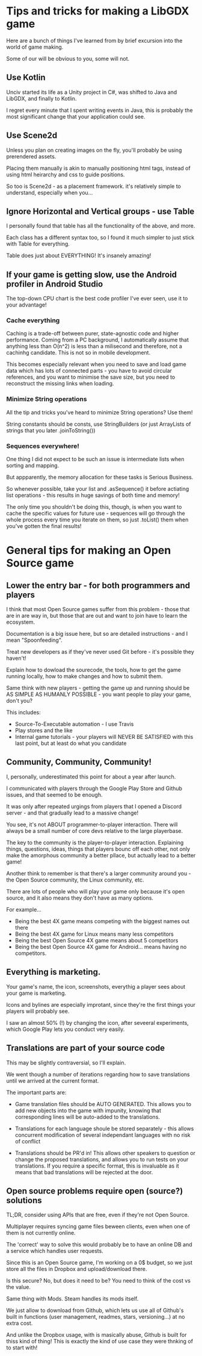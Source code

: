 # Tips and tricks for making a LibGDX game

Here are a bunch of things I've learned from by brief excursion into the world of game making.

Some of our will be obvious to you, some will not.

## Use Kotlin

Unciv started its life as a Unity project in C#, was shifted to Java and LibGDX, and finally to Kotlin.

I regret every minute that I spent writing events in Java, this is probably the most significant change that your application could see.

## Use Scene2d

Unless you plan on creating images on the fly, you'll probably be using prerendered assets.

Placing them manually is akin to manually positioning html tags, instead of using html heirarchy and css to guide positions.

So too is Scene2d - as a placement framework. it's relatively simple to understand, especially when you...

## Ignore Horizontal and Vertical groups - use Table

I personally found that table has all the functionality of the above, and more.

Each class has a different syntax too, so I found it much simpler to just stick with Table for everything.

Table does just about EVERYTHING! It's insanely amazing!

## If your game is getting slow, use the Android profiler in Android Studio

The top-down CPU chart is the best code profiler I've ever seen, use it to your advantage!

### Cache everything

Caching is a trade-off between purer, state-agnostic code and higher performance.
Coming from a PC background, I automatically assume that anything less than O(n^2) is less than a milisecond and therefore, not a cachinhg candidate.
This is not so in mobile development.


This becomes especially relevant when you need to save and load game data which has lots of connected parts - you have to avoid circular references, and you want to minimise the save size, but you need to reconstruct the missing links when loading.

### Minimize String operations


All the tip and tricks you've heard to minimize String operations? Use them!

String constants should be consts, use StringBuilders (or just ArrayLists of strings that you later .joinToString())

### Sequences everywhere!

One thing I did not expect to be such an issue is intermediate lists when sorting and mapping.

But appparently, the memory allocation for these tasks is Serious Business.

So whenever possible, take your list and .asSequence() it before actiating list operations - this results in huge savings of both time and memory!

The only time you shouldn't be doing this, though, is when you want to cache the specific values for future use -
 sequences will go through the whole process every time you iterate on them, so just .toList() them when you've gotten the final results!
 
# General tips for making an Open Source game

## Lower the entry bar - for both programmers and players

I think that most Open Source games suffer from this problem - those that are in are way in, but those that are out and want to join have to learn the ecosystem.

Documentation is a big issue here, but so are detailed instructions - and I mean "Spoonfeeding".

Treat new developers as if they've never used Git before - it's possible they haven't!

Explain how to dowload the sourecode, the tools, how to get the game running locally, how to make changes and how to submit them.

Same think with new players - getting the game up and running should be AS SIMPLE AS HUMANLY POSSIBLE - you want people to play your game, don't you?

This includes:

- Source-To-Executable automation - I use Travis
- Play stores and the like
- Internal game tutorials - your players will NEVER BE SATISFIED with this last point, but at least do what you candidate

## Community, Community, Community!

I, personally, underestimated this point for about a year after launch.

I communicated with players through the Google Play Store and Github issues, and that seemed to be enough.

It was only after repeated urgings from players that I opened a Discord server - and that gradually lead to a massive change!

You see, it's not ABOUT programmer-to-player interaction. There will always be a small number of core devs relative to the large playerbase.

The key to the community is the player-to-player interaction. Explaining things, questions, ideas, things that players bounc off each other,
not only make the amorphous community a better pllace, but actually lead to a better game!

Another think to remember is that there's a larger community around you - the Open Source community, the Linux community, etc.

There are lots of people who will play your game only because it's open source, and it also means they don't have as many options.

For example... 

- Being the best 4X game means competing with the biggest names out there
- Being the best 4X game for Linux means many less competitors
- Being the best Open Source 4X game means about 5 competitors
- Being the best Open Source 4X game for Android... means having no competitors.

## Everything is marketing.

Your game's name, the icon, screenshots, everythig a player sees about your game is marketing.

Icons and bylines are especially improtant, since they're the first things your players will probably see.

I saw an almost 50% (!) by changing the icon, after seveeral experiments, which Google Play lets you conduct very easily.

## Translations are part of your source code

This may be slightly contraversial, so I'll explain.

We went though a number of iterations regarding how to save translations until we arrived at the current format.

The important parts are:

- Game translation files should be AUTO GENERATED. This allows you to add new objects into the game with impunity,
 knowing that corresponding lines will be auto-added to the translations.
 
- Translations for each language shoule be stored separately - this allows concurrent modification of several independant languages with no risk of conflict

- Translations should be PR'd in! This allows other speakers to question or change the proposed translations, and allows you to run tests on your translations.
If you require a specific format, this is invaluable as it means that bad translations will be rejected at the door.

## Open source problems require open (source?) solutions

TL;DR, consider using APIs that are free, even if they're not Open Source.

Multiplayer requires syncing game files beween clients, even when one of them is not currently online.

The 'correct' way to solve this would probably be to have an online DB and a service which handles user requests.

Since this is an Open Source game, I'm working on a 0$ budget, so we just store all the files in Dropbox and upload/download there.

Is this secure? No, but does it need to be? You need to think of the cost vs the value.

Same thing with Mods. Steam handles its mods itself.

We just allow to download from Github, which lets us use all of Github's built in functions (user management, readmes, stars, versioning...) at no extra cost.

And unlike the Dropbox usage, with is masically abuse, Github is built for thiss kind of thing! This is exactly the kind of use case they were thnking of to start with!